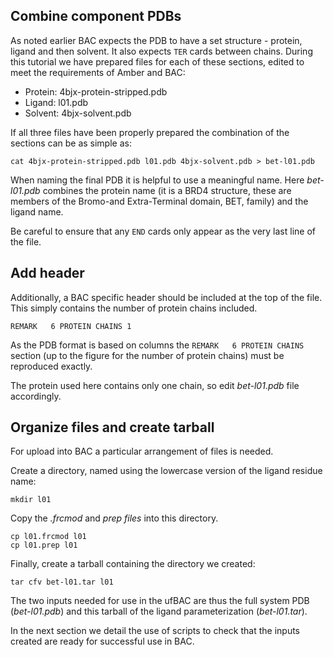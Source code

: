
## Combine component PDBs

As noted earlier BAC expects the PDB to have a set structure - protein, ligand and then solvent.
It also expects `TER` cards between chains.
During this tutorial we have prepared files for each of these sections, edited to meet the requirements of Amber and BAC:

* Protein: 4bjx-protein-stripped.pdb
* Ligand: l01.pdb
* Solvent: 4bjx-solvent.pdb

If all three files have been properly prepared the combination of the sections can be as simple as:

```
cat 4bjx-protein-stripped.pdb l01.pdb 4bjx-solvent.pdb > bet-l01.pdb
```

When naming the final PDB it is helpful to use a meaningful name.
Here *bet-l01.pdb* combines the protein name (it is a BRD4 structure, these are members of the Bromo-and Extra-Terminal domain, BET, family) and the ligand name.

Be careful to ensure that any `END` cards only appear as the very last line of the file.

## Add header

Additionally, a BAC specific header should be included at the top of the file.
This simply contains the number of protein chains included.

```
REMARK   6 PROTEIN CHAINS 1
```

As the PDB format is based on columns the `REMARK   6 PROTEIN CHAINS ` section (up to the figure for the number of protein chains) must be reproduced exactly.

The protein used here contains only one chain, so edit *bet-l01.pdb* file accordingly.

## Organize files and create tarball

For upload into BAC a particular arrangement of files is needed.

Create a directory, named using the lowercase version of the ligand residue name:

```
mkdir l01
```

Copy the *.frcmod* and *prep files* into this directory.

```
cp l01.frcmod l01
cp l01.prep l01
```

Finally, create a tarball containing the directory we created:

```
tar cfv bet-l01.tar l01
```

The two inputs needed for use in the ufBAC are thus the full system PDB (*bet-l01.pdb*) and this tarball of the ligand parameterization (*bet-l01.tar*).

In the next section we detail the use of scripts to check that the inputs created are ready for successful use in BAC.
